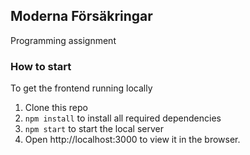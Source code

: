 ## Moderna Försäkringar

Programming assignment 

### How to start

To get the frontend running locally

1. Clone this repo
2. `npm install` to install all required dependencies
3. `npm start` to start the local server
4. Open http://localhost:3000 to view it in the browser.





